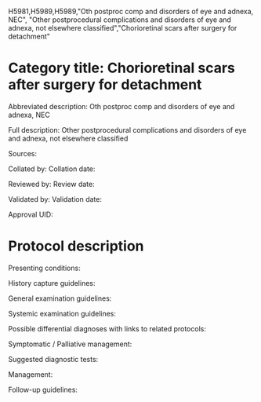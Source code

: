 H5981,H5989,H5989,"Oth postproc comp and disorders of eye and adnexa, NEC", "Other postprocedural complications and disorders of eye and adnexa, not elsewhere classified","Chorioretinal scars after surgery for detachment"
# Category title: Chorioretinal scars after surgery for detachment

Abbreviated description: Oth postproc comp and disorders of eye and adnexa, NEC

Full description: Other postprocedural complications and disorders of eye and adnexa, not elsewhere classified

Sources:

Collated by:
Collation date:

Reviewed by:
Review date:

Validated by:
Validation date:

Approval UID:

# Protocol description

Presenting conditions:

History capture guidelines:

General examination guidelines:

Systemic examination guidelines:

Possible differential diagnoses with links to related protocols:

Symptomatic / Palliative management:

Suggested diagnostic tests:

Management:

Follow-up guidelines:
